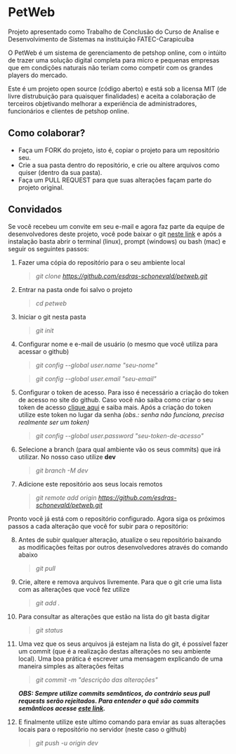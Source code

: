# PetWeb

Projeto apresentado como Trabalho de Conclusão do Curso de Analise e Desenvolvimento de Sistemas na instituição FATEC-Carapicuíba

O PetWeb é um sistema de gerenciamento de petshop online, com o intúito de trazer uma solução digital completa para micro e pequenas empresas que em condições naturais não teriam como competir com os grandes players do mercado.

Este é um projeto open source (código aberto) e está sob a licensa MIT (de livre distrubuição para quaisquer finalidades) e aceita a colaboração de terceiros objetivando melhorar a experiência de administradores, funcionários e clientes de petshop online.

## Como colaborar?

- Faça um FORK do projeto, isto é, copiar o projeto para um repositório seu.
- Crie a sua pasta dentro do repositório, e crie ou altere arquivos como quiser (dentro da sua pasta).
- Faça um PULL REQUEST para que suas alterações façam parte do projeto original.

## Convidados

Se você recebeu um convite em seu e-mail e agora faz parte da equipe de desenvolvedores deste projeto, você pode baixar o git [neste link](https://git-scm.com) e após a instalação basta abrir o terminal (linux), prompt (windows) ou bash (mac) e seguir os seguintes passos:

1.  Fazer uma cópia do repositório para o seu ambiente local

    > _git clone https://github.com/esdras-schonevald/petweb.git_

2.  Entrar na pasta onde foi salvo o projeto

    > _cd petweb_

3.  Iniciar o git nesta pasta

    > _git init_

4.  Configurar nome e e-mail de usuário (o mesmo que você utiliza para acessar o github)

    > _git config --global user.name "seu-nome"_

    > _git config --global user.email "seu-email"_

5.  Configurar o token de acesso. Para isso é necessário a criação do token de acesso no site do github.
    Caso você não saiba como criar o seu token de acesso [clique aqui](https://docs.github.com/pt/authentication/keeping-your-account-and-data-secure/creating-a-personal-access-token) e saiba mais.
    Após a criação do token utilize este token no lugar da senha _(obs.: senha não funciona, precisa realmente ser um token)_

    > _git config --global user.password "seu-token-de-acesso"_

6.  Selecione a branch (para qual ambiente vão os seus commits) que irá utilizar. No nosso caso utilize **dev**

    > _git branch -M dev_

7.  Adicione este repositório aos seus locais remotos

    > _git remote add origin https://github.com/esdras-schonevald/petweb.git_

Pronto vocẽ já está com o repositório configurado. Agora siga os próximos passos a cada alteração que você for subir para o repositório:

8.  Antes de subir qualquer alteração, atualize o seu repositório baixando as modificações feitas por outros desenvolvedores através do comando abaixo

    > _git pull_

9.  Crie, altere e remova arquivos livremente. Para que o git crie uma lista com as alterações que você fez utilize

    > _git add ._

10. Para consultar as alterações que estão na lista do git basta digitar

    > _git status_

11. Uma vez que os seus arquivos já estejam na lista do git, é possível fazer um commit (que é a realização destas alterações no seu ambiente local). Uma boa prática é escrever uma mensagem explicando de uma maneira simples as alterações feitas

    > _git commit -m "descrição das alterações"_

    **_OBS: Sempre utilize commits semânticos, do contrário seus pull requests serão rejeitados. Para entender o quê são commits semânticos acesse [este link](https://www.conventionalcommits.org/pt-br/v1.0.0/)._**

12. E finalmente utilize este ultimo comando para enviar as suas alterações locais para o repositório no servidor (neste caso o github)

    > _git push -u origin dev_
